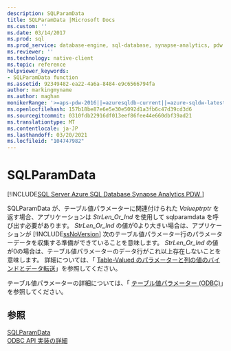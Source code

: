 ```yaml
---
description: SQLParamData
title: SQLParamData |Microsoft Docs
ms.custom: ''
ms.date: 03/14/2017
ms.prod: sql
ms.prod_service: database-engine, sql-database, synapse-analytics, pdw
ms.reviewer: ''
ms.technology: native-client
ms.topic: reference
helpviewer_keywords:
- SQLParamData function
ms.assetid: 92349482-ea22-4a6a-8484-e9c6566794fa
author: markingmyname
ms.author: maghan
monikerRange: '>=aps-pdw-2016||=azuresqldb-current||=azure-sqldw-latest||>=sql-server-2016||>=sql-server-linux-2017||=azuresqldb-mi-current'
ms.openlocfilehash: 157b18be87e6e5e30e5092d1a3fb6c47d39cd3d6
ms.sourcegitcommit: 0310fdb22916df013eef86fee44e660dbf39ad21
ms.translationtype: MT
ms.contentlocale: ja-JP
ms.lasthandoff: 03/20/2021
ms.locfileid: "104747982"
---
```

# <a name="sqlparamdata"></a>SQLParamData
[!INCLUDE[SQL Server Azure SQL Database Synapse Analytics PDW ](../../includes/applies-to-version/sql-asdb-asdbmi-asa-pdw.md)]

  SQLParamData が、テーブル値パラメーターに関連付けられた *Valueptrptr* を返す場合、アプリケーションは *StrLen_Or_Ind* を使用して sqlparamdata を呼び出す必要があります。 *StrLen_Or_Ind* の値が0より大きい場合は、アプリケーションが [!INCLUDE[ssNoVersion](../../includes/ssnoversion-md.md)] 次のテーブル値パラメーター行のパラメーターデータを収集する準備ができていることを意味します。 *StrLen_Or_Ind* の値が0の場合は、テーブル値パラメーターのデータ行がこれ以上存在しないことを意味します。 詳細については、「 [Table-Valued のパラメーターと列の値のバインドとデータ転送](../../relational-databases/native-client-odbc-table-valued-parameters/binding-and-data-transfer-of-table-valued-parameters-and-column-values.md)」を参照してください。  
  
 テーブル値パラメーターの詳細については、「 [テーブル値パラメーター &#40;ODBC&#41;](../../relational-databases/native-client-odbc-table-valued-parameters/table-valued-parameters-odbc.md)」を参照してください。  
  
## <a name="see-also"></a>参照  
 [SQLParamData](../../odbc/reference/syntax/sqlparamdata-function.md)   
 [ODBC API 実装の詳細](../../relational-databases/native-client-odbc-api/odbc-api-implementation-details.md)  
  
